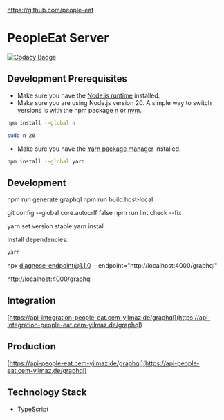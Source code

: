 https://github.com/people-eat

# PeopleEat Server

[![Codacy Badge](https://app.codacy.com/project/badge/Grade/2805a2173f4d437283cd3147df3087ba)](https://app.codacy.com/gh/people-eat/server/dashboard?utm_source=gh&utm_medium=referral&utm_content=&utm_campaign=Badge_grade)

## Development Prerequisites

-   Make sure you have the [Node.js runtime](https://nodejs.org) installed.
-   Make sure you are using Node.js version 20. A simple way to switch versions is with the npm package [n](https://www.npmjs.com/package/n) or [nvm](https://github.com/nvm-sh/nvm).

```bash
npm install --global n
```

```bash
sudo n 20
```

-   Make sure you have the [Yarn package manager](https://yarnpkg.com) installed.

```bash
npm install --global yarn
```

## Development
npm run generate:graphql
npm run  build:host-local

git config --global core.autocrlf false
npm run lint:check --fix

yarn set version stable 
yarn install

Install dependencies:

```bash
yarn
```

npx diagnose-endpoint@1.1.0 --endpoint="http://localhost:4000/graphql"


[http://localhost:4000/graphql](http://localhost:4000)

## Integration

[https://api-integration-people-eat.cem-yilmaz.de/graphql](https://api-integration-people-eat.cem-yilmaz.de/graphql)

## Production

[https://api-people-eat.cem-yilmaz.de/graphql](https://api-people-eat.cem-yilmaz.de/graphql)

## Technology Stack

-   [TypeScript](https://www.typescriptlang.org)
